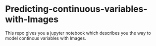 # Predicting-continuous-variables-with-Images
This repo gives you a jupyter notebook which describes you the way to model continous variables with Images.
